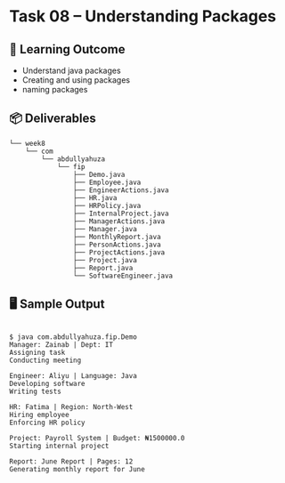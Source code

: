 # Task 08 – Understanding Packages

## 🎯 Learning Outcome
- Understand java packages
- Creating and using packages
- naming packages

## 📦 Deliverables
```code
└── week8
    └── com
        └── abdullyahuza
            └── fip
                ├── Demo.java
                ├── Employee.java
                ├── EngineerActions.java
                ├── HR.java
                ├── HRPolicy.java
                ├── InternalProject.java
                ├── ManagerActions.java
                ├── Manager.java
                ├── MonthlyReport.java
                ├── PersonActions.java
                ├── ProjectActions.java
                ├── Project.java
                ├── Report.java
                └── SoftwareEngineer.java

```
## 🖥️ Sample Output
```code

$ java com.abdullyahuza.fip.Demo
Manager: Zainab | Dept: IT
Assigning task
Conducting meeting

Engineer: Aliyu | Language: Java
Developing software
Writing tests

HR: Fatima | Region: North-West
Hiring employee
Enforcing HR policy

Project: Payroll System | Budget: ₦1500000.0
Starting internal project

Report: June Report | Pages: 12
Generating monthly report for June

```
